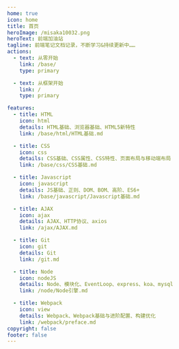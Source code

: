```yaml
---
home: true
icon: home
title: 首页
heroImage: /misaka10032.png
heroText: 前端加油站
tagline: 前端笔记文档记录，不断学习&持续更新中……
actions:
  - text: 从零开始
    link: /base/
    type: primary

  - text: 从框架开始
    link: /
    type: primary

features:
  - title: HTML
    icon: html
    details: HTML基础、浏览器基础、HTML5新特性
    link: /base/html/HTML基础.md

  - title: CSS
    icon: css
    details: CSS基础、CSS属性、CSS特性、页面布局与移动端布局
    link: /base/css/CSS基础.md

  - title: Javascript
    icon: javascript
    details: JS基础、正则、DOM、BOM、高阶、ES6+
    link: /base/javascript/Javascript基础.md

  - title: AJAX
    icon: ajax
    details: AJAX、HTTP协议、axios
    link: /ajax/AJAX.md

  - title: Git
    icon: git
    details: Git
    link: /git.md

  - title: Node
    icon: nodeJS
    details: Node、模块化、EventLoop、express、koa、mysql
    link: /node/Node引擎.md

  - title: Webpack
    icon: view
    details: Webpack、Webpack基础与进阶配置、构建优化
    link: /webpack/preface.md
copyright: false
footer: false
---
```

